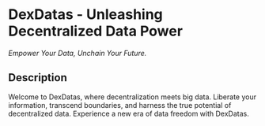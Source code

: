 # DexDatas - Unleashing Decentralized Data Power

*Empower Your Data, Unchain Your Future.*

## Description
Welcome to DexDatas, where decentralization meets big data. Liberate your information, transcend boundaries, and harness the true potential of decentralized data. Experience a new era of data freedom with DexDatas.
